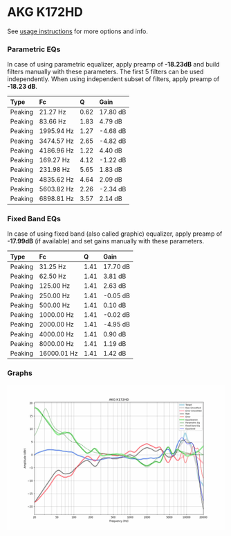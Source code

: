 # AKG K172HD
See [usage instructions](https://github.com/jaakkopasanen/AutoEq#usage) for more options and info.

### Parametric EQs
In case of using parametric equalizer, apply preamp of **-18.23dB** and build filters manually
with these parameters. The first 5 filters can be used independently.
When using independent subset of filters, apply preamp of **-18.23 dB**.

| Type    | Fc         |    Q | Gain     |
|:--------|:-----------|:-----|:---------|
| Peaking | 21.27 Hz   | 0.62 | 17.80 dB |
| Peaking | 83.66 Hz   | 1.83 | 4.79 dB  |
| Peaking | 1995.94 Hz | 1.27 | -4.68 dB |
| Peaking | 3474.57 Hz | 2.65 | -4.82 dB |
| Peaking | 4186.96 Hz | 1.22 | 4.40 dB  |
| Peaking | 169.27 Hz  | 4.12 | -1.22 dB |
| Peaking | 231.98 Hz  | 5.65 | 1.83 dB  |
| Peaking | 4835.62 Hz | 4.64 | 2.09 dB  |
| Peaking | 5603.82 Hz | 2.26 | -2.34 dB |
| Peaking | 6898.81 Hz | 3.57 | 2.14 dB  |

### Fixed Band EQs
In case of using fixed band (also called graphic) equalizer, apply preamp of **-17.99dB**
(if available) and set gains manually with these parameters.

| Type    | Fc          |    Q | Gain     |
|:--------|:------------|:-----|:---------|
| Peaking | 31.25 Hz    | 1.41 | 17.70 dB |
| Peaking | 62.50 Hz    | 1.41 | 3.81 dB  |
| Peaking | 125.00 Hz   | 1.41 | 2.63 dB  |
| Peaking | 250.00 Hz   | 1.41 | -0.05 dB |
| Peaking | 500.00 Hz   | 1.41 | 0.10 dB  |
| Peaking | 1000.00 Hz  | 1.41 | -0.02 dB |
| Peaking | 2000.00 Hz  | 1.41 | -4.95 dB |
| Peaking | 4000.00 Hz  | 1.41 | 0.90 dB  |
| Peaking | 8000.00 Hz  | 1.41 | 1.19 dB  |
| Peaking | 16000.01 Hz | 1.41 | 1.42 dB  |

### Graphs
![](./AKG%20K172HD.png)